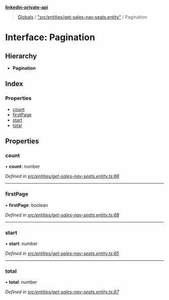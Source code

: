 **[linkedin-private-api](../README.md)**

> [Globals](../globals.md) / ["src/entities/get-sales-nav-seats.entity"](../modules/_src_entities_get_sales_nav_seats_entity_.md) / Pagination

# Interface: Pagination

## Hierarchy

* **Pagination**

## Index

### Properties

* [count](_src_entities_get_sales_nav_seats_entity_.pagination.md#count)
* [firstPage](_src_entities_get_sales_nav_seats_entity_.pagination.md#firstpage)
* [start](_src_entities_get_sales_nav_seats_entity_.pagination.md#start)
* [total](_src_entities_get_sales_nav_seats_entity_.pagination.md#total)

## Properties

### count

•  **count**: number

*Defined in [src/entities/get-sales-nav-seats.entity.ts:66](https://github.com/cosiall/linkedin-private-api/blob/803c213/src/entities/get-sales-nav-seats.entity.ts#L66)*

___

### firstPage

•  **firstPage**: boolean

*Defined in [src/entities/get-sales-nav-seats.entity.ts:68](https://github.com/cosiall/linkedin-private-api/blob/803c213/src/entities/get-sales-nav-seats.entity.ts#L68)*

___

### start

•  **start**: number

*Defined in [src/entities/get-sales-nav-seats.entity.ts:65](https://github.com/cosiall/linkedin-private-api/blob/803c213/src/entities/get-sales-nav-seats.entity.ts#L65)*

___

### total

•  **total**: number

*Defined in [src/entities/get-sales-nav-seats.entity.ts:67](https://github.com/cosiall/linkedin-private-api/blob/803c213/src/entities/get-sales-nav-seats.entity.ts#L67)*
